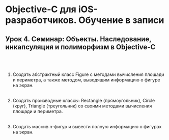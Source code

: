 # Objective-C для iOS-разработчиков. Обучение в записи
## Урок 4. Семинар: Объекты. Наследование, инкапсуляция и полиморфизм в Objective-C
<br><br>

1. Создать абстрактный класс Figure с методами вычисления площади и периметра, а также методом, выводящим информацию о фигуре на экран. <br><br>

2. Создать производные классы: Rectangle (прямоугольник), Circle (круг), Triangle (треугольник) со своими методами вычисления площади и периметра. <br><br>

3. Создать массив n-фигур и вывести полную информацию о фигурах на экран.